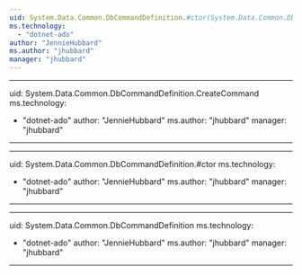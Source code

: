 ```yaml
---
uid: System.Data.Common.DbCommandDefinition.#ctor(System.Data.Common.DbCommand)
ms.technology: 
  - "dotnet-ado"
author: "JennieHubbard"
ms.author: "jhubbard"
manager: "jhubbard"
---
```


---
uid: System.Data.Common.DbCommandDefinition.CreateCommand
ms.technology: 
  - "dotnet-ado"
author: "JennieHubbard"
ms.author: "jhubbard"
manager: "jhubbard"
---

---
uid: System.Data.Common.DbCommandDefinition.#ctor
ms.technology: 
  - "dotnet-ado"
author: "JennieHubbard"
ms.author: "jhubbard"
manager: "jhubbard"
---

---
uid: System.Data.Common.DbCommandDefinition
ms.technology: 
  - "dotnet-ado"
author: "JennieHubbard"
ms.author: "jhubbard"
manager: "jhubbard"
---
